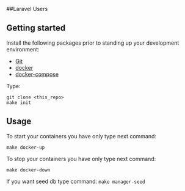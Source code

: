 ##Laravel Users

## Getting started

Install the following packages prior to standing up your development environment:

- [Git](https://git-scm.com/)
- [docker](https://docs.docker.com/engine/installation/)
- [docker-compose](https://docs.docker.com/compose/install/)

Type:
```
git clone <this_repo>
make init
```
## Usage

To start your containers you have only type next command:
```
make docker-up
```

To stop your containers you have only type next command:

```make docker-down```

If you want seed db type command:
```make manager-seed```
